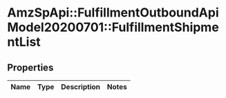 # AmzSpApi::FulfillmentOutboundApiModel20200701::FulfillmentShipmentList

## Properties
Name | Type | Description | Notes
------------ | ------------- | ------------- | -------------

